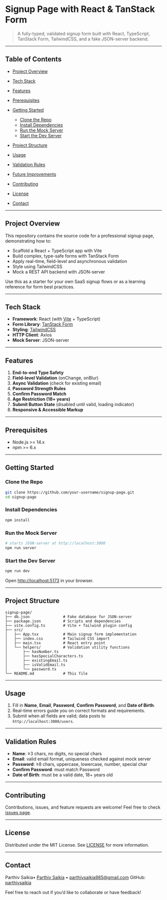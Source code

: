 # Signup Page with React & TanStack Form

> A fully-typed, validated signup form built with React, TypeScript, TanStack Form, TailwindCSS, and a fake JSON-server backend.

---

## Table of Contents

- [Project Overview](#project-overview)
- [Tech Stack](#tech-stack)
- [Features](#features)
- [Prerequisites](#prerequisites)
- [Getting Started](#getting-started)

  - [Clone the Repo](#clone-the-repo)
  - [Install Dependencies](#install-dependencies)
  - [Run the Mock Server](#run-the-mock-server)
  - [Start the Dev Server](#start-the-dev-server)

- [Project Structure](#project-structure)
- [Usage](#usage)
- [Validation Rules](#validation-rules)
- [Future Improvements](#future-improvements)
- [Contributing](#contributing)
- [License](#license)
- [Contact](#contact)

---

## Project Overview

This repository contains the source code for a professional signup page, demonstrating how to:

- Scaffold a React + TypeScript app with Vite
- Build complex, type-safe forms with TanStack Form
- Apply real-time, field-level and asynchronous validation
- Style using TailwindCSS
- Mock a REST API backend with JSON-server

Use this as a starter for your own SaaS signup flows or as a learning reference for form best practices.

---

## Tech Stack

- **Framework**: React (with [Vite](https://vite.dev/) + TypeScript)
- **Form Library**: [TanStack Form](https://tanstack.com/form)
- **Styling**: [TailwindCSS](https://tailwindcss.com)
- **HTTP Client**: Axios
- **Mock Server**: JSON-server

---

## Features

1. **End-to-end Type Safety**
2. **Field-level Validation** (onChange, onBlur)
3. **Async Validation** (check for existing email)
4. **Password Strength Rules**
5. **Confirm Password Match**
6. **Age Restriction (18+ years)**
7. **Submit Button State** (disabled until valid, loading indicator)
8. **Responsive & Accessible Markup**

---

## Prerequisites

- Node.js >= 14.x
- npm >= 6.x

---

## Getting Started

### Clone the Repo

```bash
git clone https://github.com/your-username/signup-page.git
cd signup-page
```

### Install Dependencies

```bash
npm install
```

### Run the Mock Server

```bash
# starts JSON-server at http://localhost:3000
npm run server
```

### Start the Dev Server

```bash
npm run dev
```

Open [http://localhost:5173](http://localhost:5173) in your browser.

---

## Project Structure

```
signup-page/
├── db.json               # Fake database for JSON-server
├── package.json          # Scripts and dependencies
├── vite.config.ts        # Vite + Tailwind plugin config
├── src/
│   ├── App.tsx           # Main signup form implementation
│   ├── index.css         # Tailwind CSS import
│   ├── main.tsx          # React entry point
│   └── helpers/          # Validation utility functions
│       ├── hasNumber.ts
│       ├── hasSpecialCharacters.ts
│       ├── existingEmail.ts
│       ├── isValidEmail.ts
│       └── password.ts
└── README.md             # This file
```

---

## Usage

1. Fill in **Name**, **Email**, **Password**, **Confirm Password**, and **Date of Birth**.
2. Real-time errors guide you on correct formats and requirements.
3. Submit when all fields are valid; data posts to `http://localhost:3000/users`.

---

## Validation Rules

- **Name**: ≥3 chars, no digits, no special chars
- **Email**: valid email format, uniqueness checked against mock server
- **Password**: ≥8 chars, uppercase, lowercase, number, special char
- **Confirm Password**: must match Password
- **Date of Birth**: must be a valid date, 18+ years old

---

## Contributing

Contributions, issues, and feature requests are welcome! Feel free to check [issues page](https://github.com/your-username/signup-page/issues).

---

## License

Distributed under the MIT License. See [LICENSE](LICENSE) for more information.

---

## Contact

Parthiv Saikia• [Parthiv Saikia](https://x.com/_saikiaparthiv_) • [parthivsaikia985@gmail.com](parthivsaikia985@gmail.com)
GitHub: [parthivsaikia](https://github.com/parthivsaikia)

Feel free to reach out if you’d like to collaborate or have feedback!
